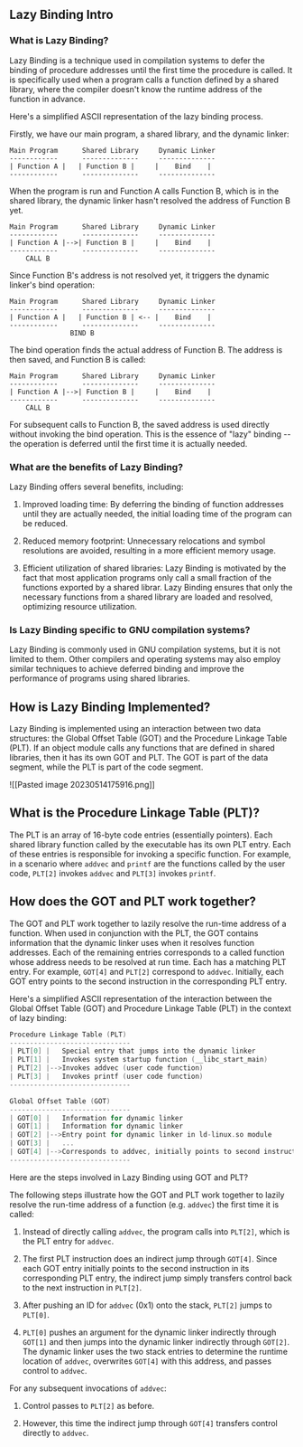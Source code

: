 ## Lazy Binding Intro

### What is Lazy Binding?

Lazy Binding is a technique used in compilation systems to defer the binding of procedure addresses until the first time the procedure is called. It is specifically used when a program calls a function defined by a shared library, where the compiler doesn't know the runtime address of the function in advance.

Here's a simplified ASCII representation of the lazy binding process.

Firstly, we have our main program, a shared library, and the dynamic linker:

```
Main Program      Shared Library     Dynamic Linker
------------      --------------     --------------
| Function A |   | Function B |     |    Bind    |
------------      --------------     --------------
```

When the program is run and Function A calls Function B, which is in the shared library, the dynamic linker hasn't resolved the address of Function B yet. 

```
Main Program      Shared Library     Dynamic Linker
------------      --------------     --------------
| Function A |-->| Function B |     |    Bind    |
------------      --------------     --------------
    CALL B
```

Since Function B's address is not resolved yet, it triggers the dynamic linker's bind operation:

```
Main Program      Shared Library     Dynamic Linker
------------      --------------     --------------
| Function A |   | Function B | <-- |    Bind    |
------------      --------------     --------------
               BIND B
```

The bind operation finds the actual address of Function B. The address is then saved, and Function B is called:

```
Main Program      Shared Library     Dynamic Linker
------------      --------------     --------------
| Function A |-->| Function B |     |    Bind    |
------------      --------------     --------------
    CALL B
```

For subsequent calls to Function B, the saved address is used directly without invoking the bind operation. This is the essence of "lazy" binding -- the operation is deferred until the first time it is actually needed.

### What are the benefits of Lazy Binding?

Lazy Binding offers several benefits, including:

1.  Improved loading time: By deferring the binding of function addresses until they are actually needed, the initial loading time of the program can be reduced.
    
2.  Reduced memory footprint: Unnecessary relocations and symbol resolutions are avoided, resulting in a more efficient memory usage.
    
3.  Efficient utilization of shared libraries: Lazy Binding is motivated by the fact that most application programs only call a small fraction of the functions exported by a shared librar. Lazy Binding ensures that only the necessary functions from a shared library are loaded and resolved, optimizing resource utilization.

### Is Lazy Binding specific to GNU compilation systems?

Lazy Binding is commonly used in GNU compilation systems, but it is not limited to them. Other compilers and operating systems may also employ similar techniques to achieve deferred binding and improve the performance of programs using shared libraries.

## How is Lazy Binding Implemented?

Lazy Binding is implemented using an interaction between two data structures: the Global Offset Table (GOT) and the Procedure Linkage Table (PLT). If an object module calls any functions that are defined in shared libraries, then it has its own GOT and PLT. The GOT is part of the data segment, while the PLT is part of the code segment.

![[Pasted image 20230514175916.png]]

## What is the Procedure Linkage Table (PLT)?

The PLT is an array of 16-byte code entries (essentially pointers). Each shared library function called by the executable has its own PLT entry. Each of these entries is responsible for invoking a specific function. For example, in a scenario where `addvec` and `printf` are the functions called by the user code, `PLT[2]` invokes `addvec` and `PLT[3]` invokes `printf`.

## How does the GOT and PLT work together?

The GOT and PLT work together to lazily resolve the run-time address of a function. When used in conjunction with the PLT, the GOT contains information that the dynamic linker uses when it resolves function addresses. Each of the remaining entries corresponds to a called function whose address needs to be resolved at run time. Each has a matching PLT entry. For example, `GOT[4]` and `PLT[2]` correspond to `addvec`. Initially, each GOT entry points to the second instruction in the corresponding PLT entry.

Here's a simplified ASCII representation of the interaction between the Global Offset Table (GOT) and Procedure Linkage Table (PLT) in the context of lazy binding:

```c
Procedure Linkage Table (PLT)
------------------------------
| PLT[0] |   Special entry that jumps into the dynamic linker
| PLT[1] |   Invokes system startup function (__libc_start_main)
| PLT[2] |-->Invokes addvec (user code function)
| PLT[3] |   Invokes printf (user code function)
------------------------------

Global Offset Table (GOT)
------------------------------
| GOT[0] |   Information for dynamic linker
| GOT[1] |   Information for dynamic linker
| GOT[2] |-->Entry point for dynamic linker in ld-linux.so module
| GOT[3] |   ...
| GOT[4] |-->Corresponds to addvec, initially points to second instruction in PLT[2]
------------------------------
```

Here are the steps involved in Lazy Binding using GOT and PLT?

The following steps illustrate how the GOT and PLT work together to lazily resolve the run-time address of a function (e.g. `addvec`) the first time it is called:

1. Instead of directly calling `addvec`, the program calls into `PLT[2]`, which is the PLT entry for `addvec`.

2. The first PLT instruction does an indirect jump through `GOT[4]`. Since each GOT entry initially points to the second instruction in its corresponding PLT entry, the indirect jump simply transfers control back to the next instruction in `PLT[2]`.

3. After pushing an ID for `addvec` (0x1) onto the stack, `PLT[2]` jumps to `PLT[0]`.

4. `PLT[0]` pushes an argument for the dynamic linker indirectly through `GOT[1]` and then jumps into the dynamic linker indirectly through `GOT[2]`. The dynamic linker uses the two stack entries to determine the runtime location of `addvec`, overwrites `GOT[4]` with this address, and passes control to `addvec`.

For any subsequent invocations of `addvec`:

1. Control passes to `PLT[2]` as before.

2. However, this time the indirect jump through `GOT[4]` transfers control directly to `addvec`.